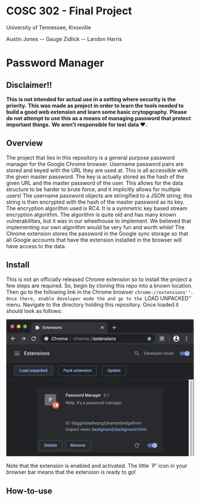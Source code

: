 COSC 302 - Final Project
========================
University of Tennessee, Knoxville

Austin Jones -- Gauge Zidlick -- Landon Harris

Password Manager
================

**Disclaimer!!**
-------
**This is not intended for actual use in a setting where security is the priority.**
**This was made as  project in order to learn the tools needed to build a good web extension and learn some basic crytopgraphy.**
**Please do not attempt to use this as a means of managing password that protect important things.**
**We aren't responsible for lost data ❤️.**

Overview
-----
The project that lies in this repository is a general purpose password manager for the Google Chrome browser.
Username password pairs are stored and keyed with the URL they are used at.
This is all accessible with the given master password.
The key is actually stored as the hash of the given URL and the master password of the user.
This allows for the data structure to be harder to brute force, and it implicitly allows for multiple users!
The username password objects are stringified to a JSON string; this string is then encrypted with the hash of the master password as its key.
The encryption algorithm used is RC4.
It is a symmetric key based stream encryption algorithm.
The algorithm is quite old and has many known vulnerabilities, but it was in our wheelhouse to implement.
We believed that implementing our own algorithm would be very fun and worth while!
The Chrome extension stores the password in the Google sync storage so that all Google accounts that have the extension installed in the browser will have access to the data.

Install
-----
This is not an officially released Chrome extension so to install the project a few steps are required.
So, begin by cloning this repo into a known location.
Then go to the following link in the Chrome browser ``chrome://extensions''.
Once there, enable developer mode the and go to the ``LOAD UNPACKED'' menu.
Navigate to the directory holding this repository.
Once loaded it should look as follows:

![Successful Loading](example_picture.png)

Note that the extension is enabled and activated.
The little `P' icon in your browser bar means that the extension is ready to go!

How-to-use
-----
